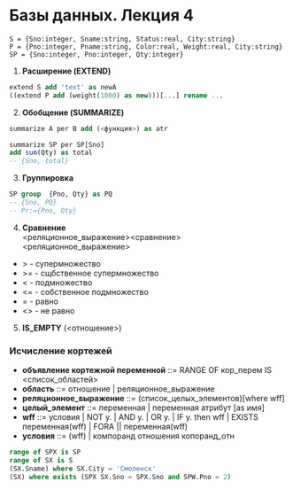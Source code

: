 # Базы данных. Лекция 4
```
S = {Sno:integer, Sname:string, Status:real, City:string}
P = {Pno:integer, Pname:string, Color:real, Weight:real, City:string}
SP = {Sno:integer, Pno:integer, Qty:integer}
```

1. __Расширение (EXTEND)__

```sql
extend S add 'text' as newA
((extend P add (weight(1000) as new)))[...] rename ...
```

2. __Обобщение (SUMMARIZE)__
```sql
summarize A per B add (<функция>) as atr

summarize SP per SP[Sno]
add sum(Qty) as total
-- {Sno, total}
```

3. __Группировка__
```sql
SP group  {Pno, Qty} as PQ
-- {Sno, PQ}
-- Pr:={Pno, Qty}
```

4. __Сравнение__  
<реляционное_выражение><сравнение><реляционное_выражение>
- \>  - супермножество 
- \>= - сщбственное супермножество 
- \<  - подмножество 
- \<= - собственное подмножество 
- \=  - равно 
- \<> - не равно 

5. __IS_EMPTY__ (<отношение>)

###  Исчисление кортежей
- **объявление кортежной переменной** ::= RANGE OF кор_перем IS <список_областей>
- **область** ::= отношение | реляционное_выражение
- **реляционное_выражение** ::= (список_целых_элементов)[where wff]
- **целый_элемент** ::= переменная | переменная атрибут [as имя]
- **wff** ::= условия | NOT у. | AND у. | OR у. | IF у. then wff | EXISTS переменная(wff) | FORA || переменная(wff)
- **условия** ::= (wff) | компоранд отношения копоранд_отн
```sql
range of SPX is SP
range of SX is S
(SX.Sname) where SX.City = 'Смоленск'
(SX) where exists (SPX SX.Sno = SPX.Sno and SPW.Pno = 2)
```